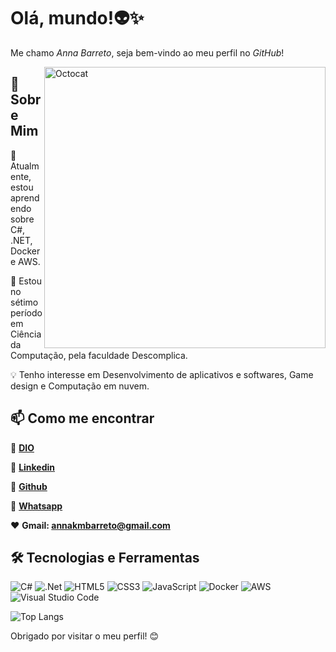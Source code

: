 # Olá, mundo!👽✨ 
Me chamo *Anna Barreto*, seja bem-vindo ao meu perfil no *GitHub*! 

<img src="https://github.com/user-attachments/assets/b839f6c8-905a-40cd-b41d-9803cc6f0915" alt="Octocat" width="450" height="450" align="right" position="absolute">

## 🚀 Sobre Mim
🌱 Atualmente, estou aprendendo sobre C#, .NET, Docker e AWS.

🌟 Estou no sétimo período em Ciência da Computação, pela faculdade Descomplica.

💡 Tenho interesse em Desenvolvimento de aplicativos e softwares, Game design e Computação em nuvem.

## 📫 Como me encontrar

💜 **[DIO](https://www.dio.me/users/annakmbarreto_58300)**
 
💙 **[Linkedin](https://www.linkedin.com/in/annakmbarreto/)**

🖤 **[Github](https://github.com/sinivy)**

 💚 **[Whatsapp](https://wa.me/5592984804130)**

 ❤️  **Gmail: [annakmbarreto@gmail.com](mailto:annakmbarreto@gmail.com)**

## 🛠️ Tecnologias e Ferramentas

![C#](https://img.shields.io/badge/c%23-%23239120.svg?style=for-the-badge&logo=csharp&logoColor=white) ![.Net](https://img.shields.io/badge/.NET-5C2D91?style=for-the-badge&logo=.net&logoColor=white)  ![HTML5](https://img.shields.io/badge/html5-%23E34F26.svg?style=for-the-badge&logo=html5&logoColor=white) ![CSS3](https://img.shields.io/badge/css3-%231572B6.svg?style=for-the-badge&logo=css3&logoColor=white) ![JavaScript](https://img.shields.io/badge/javascript-%23323330.svg?style=for-the-badge&logo=javascript&logoColor=%23F7DF1E)  ![Docker](https://img.shields.io/badge/docker-%230db7ed.svg?style=for-the-badge&logo=docker&logoColor=white) ![AWS](https://img.shields.io/badge/AWS-%23FF9900.svg?style=for-the-badge&logo=amazon-aws&logoColor=white) ![Visual Studio Code](https://img.shields.io/badge/Visual%20Studio%20Code-0078d7.svg?style=for-the-badge&logo=visual-studio-code&logoColor=white) 

![Top Langs](https://github-readme-stats-git-masterrstaa-rickstaa.vercel.app/api/top-langs/?username=sinivy&layout=compact&bg_color=d9d2e9&border_color=5c1b9a&title_color=5c1b9a&text_color=5c1b9a)

Obrigado por visitar o meu perfil! 😊
